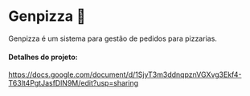 # Genpizza 🍕
Genpizza é um sistema para gestão de pedidos para pizzarias.

#### Detalhes do projeto:
https://docs.google.com/document/d/1SjyT3m3ddnqpznVGXvg3Ekf4-T63lt4PgtJasfDlN9M/edit?usp=sharing
